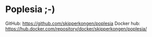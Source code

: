 # Poplesia ;-)

GitHub: https://github.com/skipperkongen/poplesia
Docker hub: https://hub.docker.com/repository/docker/skipperkongen/poplesia/
